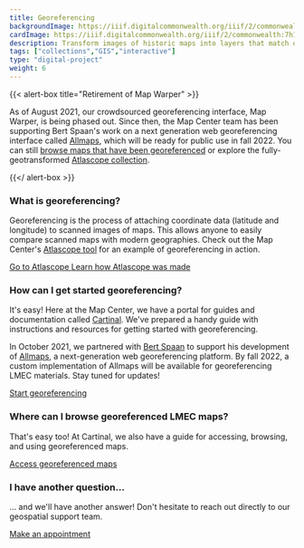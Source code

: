 ```yaml
---
title: Georeferencing
backgroundImage: https://iiif.digitalcommonwealth.org/iiif/2/commonwealth:7h149v336/739,972,3337,1774/,1200/0/default.jpg
cardImage: https://iiif.digitalcommonwealth.org/iiif/2/commonwealth:7h149v336/739,972,3337,1774/,1200/0/default.jpg
description: Transform images of historic maps into layers that match onto modern web maps
tags: ["collections","GIS","interactive"]
type: "digital-project"
weight: 6
---
```


{{< alert-box title="Retirement of Map Warper" >}}

As of August 2021, our crowdsourced georeferencing interface, Map Warper, is being phased out. Since then, the Map Center team has been supporting Bert Spaan's work on a next generation web georeferencing interface called [Allmaps](https://allmaps.org/), which will be ready for public use in fall 2022. You can still [browse maps that have been georeferenced](https://collections.leventhalmap.org/search?f%5Bgeoreferenced_bsi%5D%5B%5D=yes) or explore the fully-geotransformed [Atlascope collection](https://atlascope.leventhalmap.org).

{{</ alert-box >}}

### What is georeferencing?

Georeferencing is the process of attaching coordinate data (latitude and longitude) to scanned images of maps. This allows anyone to easily compare scanned maps with modern geographies. Check out the Map Center's [Atlascope tool](http://leventhalmap.org/projects/digital-projects/atlascope/) for an example of georeferencing in action.

<a class="btn btn-outline-primary btn-block" href="https://atlascope.leventhalmap.org" target="blank"><i class="fa fa-map-signs" target="blank"></i> Go to Atlascope </a>
<a class="btn btn-outline-primary btn-block" target="blank" href="https://cartinal.leventhalmap.org/guides/create-urban-atlas-data.html"><i class="fa fa-binoculars" target="blank"></i> Learn how Atlascope was made </a>


### How can I get started georeferencing?

It's easy! Here at the Map Center, we have a portal for guides and documentation called [Cartinal](https://cartinal.leventhalmap.org). We've prepared a handy guide with instructions and resources for getting started with georeferencing.

In October 2021, we partnered with [Bert Spaan](https://bertspaan.nl/) to support his development of [Allmaps](https://allmaps.org/), a next-generation web georeferencing platform. By fall 2022, a custom implementation of Allmaps will be available for georeferencing LMEC materials. Stay tuned for updates!

<a class="btn btn-outline-primary btn-block" href="https://cartinal.leventhalmap.org/guides/georeference.html"><i class="fa fa-map-pin" target="blank"></i> Start georeferencing </a>

### Where can I browse georeferenced LMEC maps?

That's easy too! At Cartinal, we also have a guide for accessing, browsing, and using georeferenced maps.

<a class="btn btn-outline-primary btn-block" href="https://cartinal.leventhalmap.org/guides/georeference.html"><i class="fa fa-map" target="blank"></i> Access georeferenced maps</a>

### I have another question...

... and we'll have another answer! Don't hesitate to reach out directly to our geospatial support team.

<a class="btn btn-outline-primary btn-block" href="https://www.leventhalmap.org/research/geospatial/#make-request"><i class="fa fa-rocket" target="blank"></i> Make an appointment</a>